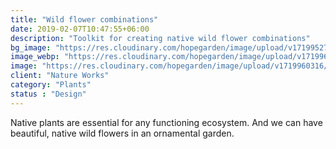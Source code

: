 ```yaml
---
title: "Wild flower combinations"
date: 2019-02-07T10:47:55+06:00
description: "Toolkit for creating native wild flower combinations"
bg_image: "https://res.cloudinary.com/hopegarden/image/upload/v1719952740/title-poppy.webp"
image_webp: "https://res.cloudinary.com/hopegarden/image/upload/v1719960316/wildflower-plant-combinations-200719-square.webp"
image: "https://res.cloudinary.com/hopegarden/image/upload/v1719960316/wildflower-plant-combinations-200719-square.webp"
client: "Nature Works"
category: "Plants"
status : "Design"
---
```


Native plants are essential for any functioning ecosystem. And we can have beautiful, native wild flowers in an ornamental garden.
